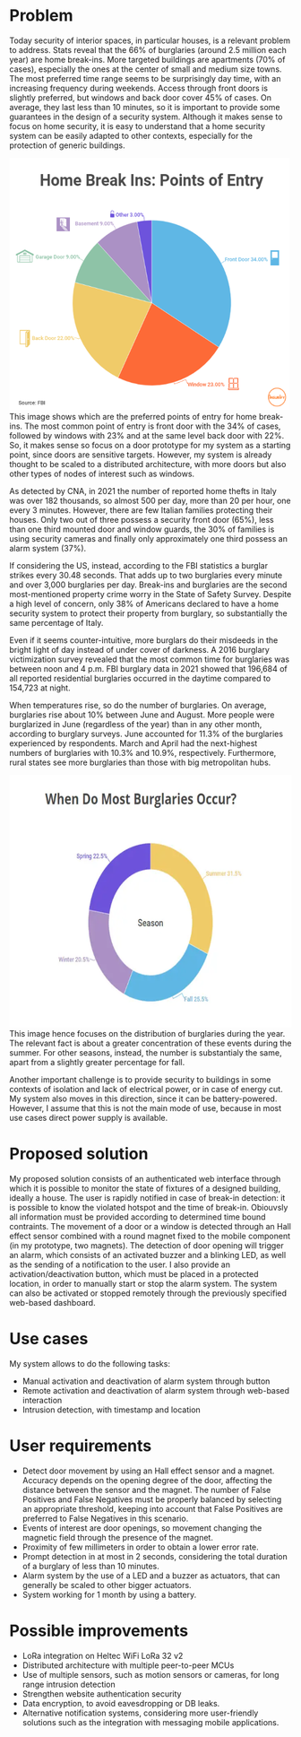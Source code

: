 # Problem
Today security of interior spaces, in particular houses, is a relevant problem to address. Stats reveal that the 66% of burglaries (around 2.5 million each year) are home break-ins. 
More targeted buildings are apartments (70% of cases), especially the ones at the center of small and medium size towns. The most preferred time range seems to be surprisingly day time, with an increasing frequency during weekends. Access through front doors is slightly preferred, but windows and back door cover 45% of cases. On average, they last less than 10 minutes, so it is important to provide some guarantees in the design of a security system. Although it makes sense to focus on home security, it is easy to understand that a home security system can be easily adapted to other contexts, especially for the protection of generic buildings. 


<img src="images/break-ins-statistics.png" width="500" height="450"> <br>
This image shows which are the preferred points of entry for home break-ins. The most common point of entry is front door with the 34% of cases, followed by windows with 23% and at the same level back door with 22%. So, it makes sense so focus on a door prototype for my system as a starting point, since doors are sensitive targets. However, my system is already thought to be scaled to a distributed architecture, with more doors but also other types of nodes of interest such as windows.

As detected by CNA, in 2021 the number of reported home thefts in Italy was over 182 thousands, so almost 500 per day, more than 20 per hour, one every 3 minutes. However, there are few Italian families protecting their houses.  Only two out of three possess a security front door (65%), less than one third mounted door and window guards, the 30% of families is using security cameras and finally only approximately one third possess an alarm system (37%).

If considering the US, instead, according to the FBI statistics a burglar strikes every 30.48 seconds. That adds up to two burglaries every minute and over 3,000 burglaries per day. Break-ins and burglaries are the second most-mentioned property crime worry in the State of Safety Survey. Despite a high level of concern, only 38% of Americans declared to have a home security system to protect their property from burglary, so substantially the same percentage of Italy.

Even if it seems counter-intuitive, more burglars do their misdeeds in the bright light of day instead of under cover of darkness. A 2016 burglary victimization survey revealed that the most common time for burglaries was between noon and 4 p.m. FBI burglary data in 2021 showed that 196,684 of all reported residential burglaries occurred in the daytime compared to 154,723 at night.


When temperatures rise, so do the number of burglaries. On average, burglaries rise about 10% between June and August. More people were burglarized in June (regardless of the year) than in any other month, according to burglary surveys. June accounted for 11.3% of the burglaries experienced by respondents. March and April had the next-highest numbers of burglaries with 10.3% and 10.9%, respectively. Furthermore, rural states see more burglaries than those with big metropolitan hubs.

<img src="images/seasons_statistics.webp" width="600" height="450"> <br>
This image hence focuses on the distribution of burglaries during the year. The relevant fact is about a greater concentration of these events during the summer. For other seasons, instead, the number is substantialy the same, apart from a slightly greater percentage for fall. 

Another important challenge is to provide security to buildings in some contexts of isolation and lack of electrical power, or in case of energy cut. My system also moves in this direction, since it can be battery-powered. However, I assume that this is not the main mode of use, because in most use cases direct power supply is available.

# Proposed solution
My proposed solution consists of an authenticated web interface through which it is possible to monitor the state of fixtures of a designed building, ideally a house. The user is rapidly notified in case of break-in detection: it is possible to know the violated hotspot and the time of break-in. Obiouvsly all information must be provided according to determined time bound contraints. The movement of a door or a window is detected through an Hall effect sensor combined with a round magnet fixed to the mobile component (in my prototype, two magnets). The detection of door opening will trigger an alarm, which consists of an activated buzzer and a blinking LED, as well as the sending of a notification to the user. I also provide an activation/deactivation button, which must be placed in a protected location, in order to manually start or stop the alarm system. The system can also be activated or stopped remotely through the previously specified web-based dashboard.

# Use cases 
My system allows to do the following tasks:
* Manual activation and deactivation of alarm system through button
* Remote activation and deactivation of alarm system through web-based interaction
* Intrusion detection, with timestamp and location

# User requirements
* Detect door movement by using an Hall effect sensor and a magnet. Accuracy depends on the opening degree of the door, affecting the distance between the sensor and the magnet. The number of False Positives and False Negatives must be properly balanced by selecting an appropriate threshold, keeping into account that False Positives are preferred to False Negatives in this scenario.
* Events of interest are door openings, so movement changing the magnetic field through the presence of the magnet.
* Proximity of few millimeters in order to obtain a lower error rate.
* Prompt detection in at most in 2 seconds, considering the total duration of a burglary of less than 10 minutes.
* Alarm system by the use of a LED and a buzzer as actuators, that can generally be scaled to other bigger actuators.
* System working for 1 month by using a battery.

# Possible improvements
* LoRa integration on Heltec WiFi LoRa 32 v2
* Distributed architecture with multiple peer-to-peer MCUs
* Use of multiple sensors, such as motion sensors or cameras, for long range intrusion detection
* Strengthen website authentication security
* Data encryption, to avoid eavesdropping or DB leaks.
* Alternative notification systems, considering more user-friendly solutions such as the integration with messaging mobile applications.
